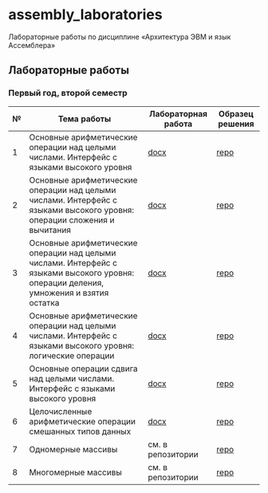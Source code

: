 # assembly_laboratories

Лабораторные работы по дисциплине «Архитектура ЭВМ и язык Ассемблера»

## Лабораторные работы

### Первый год, второй семестр

| № | Тема работы | Лабораторная работа | Образец решения |
|---|-------------|---------------------|-----------------|
| 1 | Основные арифметические операции над целыми числами. Интерфейс с языками высокого уровня | [docx](semester_01/laboratory_1.docx) | [repo](https://github.com/PatriotRossii/assembly_laboratories_1) |
| 2 | Основные арифметические операции над целыми числами. Интерфейс с языками высокого уровня: операции сложения и вычитания | [docx](semester_01/laboratory_2.docx) | [repo](https://github.com/PatriotRossii/assembly_laboratories_2) |
| 3 | Основные арифметические операции над целыми числами. Интерфейс с языками высокого уровня: операции деления, умножения и взятия остатка | [docx](semester_01/laboratory_3.docx) | [repo](https://github.com/PatriotRossii/assembly_laboratories_3) |
| 4 | Основные арифметические операции над целыми числами. Интерфейс с языками высокого уровня: логические операции | [docx](semester_01/laboratory_4.docx) | [repo](https://github.com/PatriotRossii/assembly_laboratories_4) |
| 5 | Основные операции сдвига над целыми числами. Интерфейс с языками высокого уровня | [docx](semester_01/laboratory_5.docx) | [repo](https://github.com/PatriotRossii/assembly_laboratories_5) |
| 6 | Целочисленные арифметические операции смешанных типов данных | [docx](semester_01/laboratory_6.docx) | [repo](https://github.com/PatriotRossii/assembly_laboratories_6) |
| 7 | Одномерные массивы | см. в репозитории | [repo](https://github.com/PatriotRossii/assembly_laboratories_7) |
| 8 | Многомерные массивы | см. в репозитории | [repo](https://github.com/PatriotRossii/assembly_laboratories_8) |
